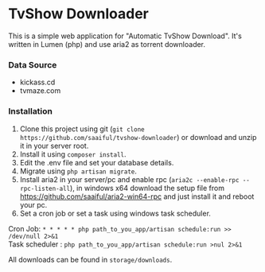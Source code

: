 # TvShow Downloader

This is a simple web application for "Automatic TvShow Download". It's written in Lumen (php) and use aria2 as torrent downloader. 


### Data Source
* kickass.cd
* tvmaze.com


### Installation

1. Clone this project using git (`git clone https://github.com/saaiful/tvshow-downloader`) or download and unzip it in your server root.
2. Install it using `composer install`.
3. Edit the .env file and set your database details.
4. Migrate using `php artisan migrate`.
5. Install aria2 in your server/pc and enable rpc (`aria2c --enable-rpc --rpc-listen-all`), in windows x64 download the setup file from https://github.com/saaiful/aria2-win64-rpc and just install it and reboot your pc.
6. Set a cron job or set a task using windows task scheduler. 

Cron Job: `* * * * * php path_to_you_app/artisan schedule:run >> /dev/null 2>&1`<br>
Task scheduler : `php path_to_you_app/artisan schedule:run >nul 2>&1`

All downloads can be found in `storage/downloads`.
